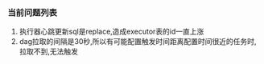 ### 当前问题列表
1.  执行器心跳更新sql是replace,造成executor表的id一直上涨
2.  dag拉取的间隔是30秒,所以有可能配置触发时间距离配置时间很近的任务时,拉取不到,无法触发
